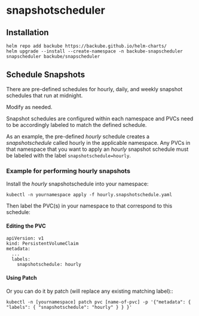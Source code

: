 # snapshotscheduler

## Installation
```
helm repo add backube https://backube.github.io/helm-charts/
helm upgrade --install --create-namespace -n backube-snapscheduler snapscheduler backube/snapscheduler
```

## Schedule Snapshots
There are pre-defined schedules for hourly, daily, and weekly snapshot schedules that run at midnight.

Modify as needed.

Snapshot schedules are configured within each namespace and PVCs need to be accordingly labeled to match the defined schedule.

As an example, the pre-defined *hourly* schedule creates a *snapshotschedule* called hourly in the applicable namespace.  Any PVCs in that namespace that you
want to apply an *hourly* snapshot schedule must be labeled with the label `snapshotschedule=hourly`.

### Example for performing hourly snapshots
Install the *hourly* snapshotschedule into your namespace:

```
kubectl -n yournamespace apply -f hourly.snapshotschedule.yaml
```

Then label the PVC(s) in your namespace to that correspond to this schedule:

#### Editing the PVC
```
apiVersion: v1
kind: PersistentVolumeClaim
metadata:
  ...
  labels:
    snapshotschedule: hourly
```

#### Using Patch
Or you can do it by patch (will replace any existing matching label)::
```
kubectl -n [yournamespace] patch pvc [name-of-pvc] -p '{"metadata": { "labels": { "snapshotschedule": "hourly" } } }'
```

